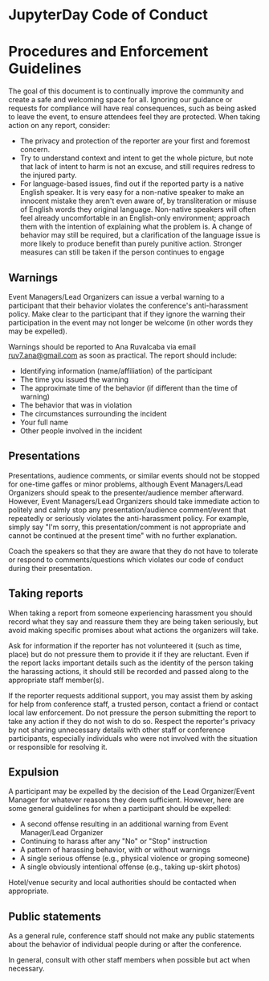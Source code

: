 # JupyterDay Code of Conduct# Procedures and Enforcement GuidelinesThe goal of this document is to continually improve the community and create asafe and welcoming space for all. Ignoring our guidance or requests forcompliance will have real consequences, such as being asked to leave the event,to ensure attendees feel they are protected. When taking action on any report,consider:* The privacy and protection of the reporter are your first and foremost  concern. * Try to understand context and intent to get the whole picture, but  note that  lack of intent to harm is not an excuse, and still requires redress  to the injured party. * For language-based issues, find out if the reported party is a native English  speaker.  It is very easy for a non-native speaker to make an innocent mistake  they aren't even aware of, by transliteration or misuse of English words they  original language.  Non-native speakers will often feel already uncomfortable in  an English-only environment; approach them with the intention of explaining what  the problem is.  A change of behavior may still be required, but a clarification  of the language issue is more likely to produce benefit than purely punitive  action. Stronger measures can still be  taken if the person continues to engage ## WarningsEvent Managers/Lead Organizers can issue a verbal warning to a participant thattheir behavior violates the conference's anti-harassment policy. Make clear tothe participant that if they ignore the warning their participation in the eventmay not longer be welcome (in other words they may be expelled). Warnings should be reported to Ana Ruvalcaba via email ruv7.ana@gmail.com assoon as practical. The report should include:* Identifying information (name/affiliation) of the participant* The time you issued the warning* The approximate time of the behavior (if different than the time of warning)* The behavior that was in violation* The circumstances surrounding the incident* Your full name* Other people involved in the incident## PresentationsPresentations, audience comments, or similar events should not be stopped forone-time gaffes or minor problems, although Event Managers/Lead Organizersshould speak to the presenter/audience member afterward. However, EventManagers/Lead Organizers should take immediate action to politely and calmlystop any presentation/audience comment/event that repeatedly or seriouslyviolates the anti-harassment policy. For example, simply say "I'm sorry, thispresentation/comment is not appropriate and cannot be continued at the presenttime" with no further explanation.Coach the speakers so that they are aware that they do not have to tolerate orrespond to comments/questions which violates our code of conduct during theirpresentation.## Taking reportsWhen taking a report from someone experiencing harassment you should record whatthey say and reassure them they are being taken seriously, but avoid makingspecific promises about what actions the organizers will take. Ask for information if the reporter has not volunteered it (such as time, place)but do not pressure them to provide it if they are reluctant. Even if the reportlacks important details such as the identity of the person taking the harassingactions, it should still be recorded and passed along to the appropriate staffmember(s). If the reporter requests additional support, you may assist them by asking forhelp from conference staff, a trusted person, contact a friend or contact locallaw enforcement. Do not pressure the person submitting the report to take anyaction if they do not wish to do so. Respect the reporter's privacy by notsharing unnecessary details with other staff or conference participants,especially individuals who were not involved with the situation or responsiblefor resolving it.## ExpulsionA participant may be expelled by the decision of the Lead Organizer/EventManager for whatever reasons they deem sufficient. However, here are somegeneral guidelines for when a participant should be expelled:* A second offense resulting in an additional warning from Event Manager/Lead  Organizer * Continuing to harass after any "No" or "Stop" instruction* A pattern of harassing behavior, with or without warnings* A single serious offense (e.g., physical violence or groping someone)* A single obviously intentional offense (e.g., taking up-skirt photos)Hotel/venue security and local authorities should be contacted when appropriate.## Public statementsAs a general rule, conference staff should not make any public statements aboutthe behavior of individual people during or after the conference.In general, consult with other staff members when possible but act whennecessary.